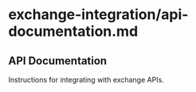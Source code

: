 # exchange-integration/api-documentation.md
## API Documentation
Instructions for integrating with exchange APIs.
